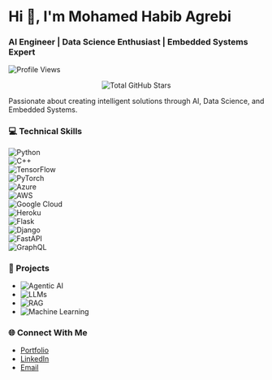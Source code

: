 # Hi 👋, I'm Mohamed Habib Agrebi

### AI Engineer | Data Science Enthusiast | Embedded Systems Expert

![Profile Views](https://komarev.com/ghpvc/?username=Engmhabib)

<div align="center">
  <img
    src="https://github-readme-stats.vercel.app/api?username=Engmhabib
         &show_icons=true
         &count_private=true
         &hide=forks,issues,prs,commits,contribs
         &title_color=ffd700
         &icon_color=ffd700
         &theme=radical"
    alt="Total GitHub Stars" />
</div>

Passionate about creating intelligent solutions through AI, Data Science, and Embedded Systems.

### 💻 Technical Skills

![Python](https://img.shields.io/badge/Python-3776AB?style=flat&logo=python&logoColor=white)  
![C++](https://img.shields.io/badge/C%2B%2B-00599C?style=flat&logo=c%2B%2B&logoColor=white)  
![TensorFlow](https://img.shields.io/badge/TensorFlow-FF6F00?style=flat&logo=tensorflow&logoColor=white)  
![PyTorch](https://img.shields.io/badge/PyTorch-EE4C2C?style=flat&logo=pytorch&logoColor=white)  
![Azure](https://img.shields.io/badge/Azure-0089D6?style=flat&logo=microsoftazure&logoColor=white)  
![AWS](https://img.shields.io/badge/AWS-232F3E?style=flat&logo=amazonaws&logoColor=white)  
![Google Cloud](https://img.shields.io/badge/Google%20Cloud-4285F4?style=flat&logo=googlecloud&logoColor=white)  
![Heroku](https://img.shields.io/badge/Heroku-430098?style=flat&logo=heroku&logoColor=white)  
![Flask](https://img.shields.io/badge/Flask-000000?style=flat&logo=flask&logoColor=white)  
![Django](https://img.shields.io/badge/Django-092E20?style=flat&logo=django&logoColor=white)  
![FastAPI](https://img.shields.io/badge/FastAPI-009688?style=flat&logo=fastapi&logoColor=white)  
![GraphQL](https://img.shields.io/badge/GraphQL-E10098?style=flat&logo=graphql&logoColor=white)  

### 🚀 Projects

- ![Agentic AI](https://img.shields.io/badge/Agentic%20AI-4C6EF5?style=flat&logo=openai&logoColor=white)  
- ![LLMs](https://img.shields.io/badge/LLMs-FF69B4?style=flat&logo=huggingface&logoColor=white)  
- ![RAG](https://img.shields.io/badge/RAG-FFD700?style=flat&logo=readthedocs&logoColor=black)  
- ![Machine Learning](https://img.shields.io/badge/Machine%20Learning-47A248?style=flat&logo=scikitlearn&logoColor=white)  

### 🌐 Connect With Me

- [Portfolio](https://mh-agrebi.com)  
- [LinkedIn](https://www.linkedin.com/in/agrebi-mohamed-habib-4b767b13b/)  
- [Email](mailto:habibagrebi7@gmail.com)  
